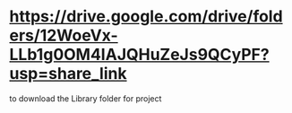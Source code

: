 # https://drive.google.com/drive/folders/12WoeVx-LLb1g0OM4IAJQHuZeJs9QCyPF?usp=share_link

to download the Library folder for project
